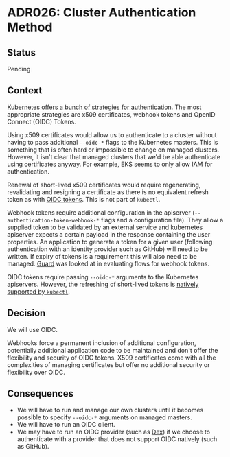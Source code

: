 # ADR026: Cluster Authentication Method

## Status

Pending

## Context

[Kubernetes offers a bunch of strategies for authentication](https://kubernetes.io/docs/reference/access-authn-authz/authentication/#authentication-strategies). The most appropriate strategies are x509 certificates, webhook tokens and OpenID Connect (OIDC) Tokens.

Using x509 certificates would allow us to authenticate to a cluster without having to pass additional `--oidc-*` flags to the Kubernetes masters. This is something that is often hard or impossible to change on managed clusters. However, it isn't clear that managed clusters that we'd be able authenticate using certificates anyway. For example, EKS seems to only allow IAM for authentication.

Renewal of short-lived x509 certificates would require regenerating, revalidating and resigning a certificate as there is no equivalent refresh token as with [OIDC tokens](https://auth0.com/docs/tokens/refresh-token/current). This is not part of `kubectl`.

Webhook tokens require additional configuration in the apiserver (`--authentication-token-webhook-*` flags and a configuration file). They allow a supplied token to be validated by an external service and kubernetes apiserver expects a certain payload in the response containing the user properties. An application to generate a token for a given user (following authentication with an identity provider such as GitHub) will need to be written. If expiry of tokens is a requirement this will also need to be managed. [Guard](https://github.com/appscode/guard) was looked at in evaluating flows for webhook tokens.

OIDC tokens require passing `--oidc-*` arguments to the Kubernetes apiservers. However, the refreshing of short-lived tokens is [natively supported by `kubectl`](https://kubernetes.io/docs/reference/access-authn-authz/authentication/#using-kubectl).

## Decision

We will use OIDC.

Webhooks force a permanent inclusion of additional configuration, potentially additional application code to be maintained and don't offer the flexibility and security of OIDC tokens. X509 certificates come with all the complexities of managing certificates but offer no additional security or flexibility over OIDC.

## Consequences

- We will have to run and manage our own clusters until it becomes possible to specify `--oidc-*` arguments on managed masters.
- We will have to run an OIDC client.
- We may have to run an OIDC provider (such as [Dex](https://github.com/dexidp/dex)) if we choose to authenticate with a provider that does not support OIDC natively (such as GitHub).
